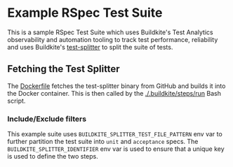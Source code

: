 # Example RSpec Test Suite

This is a sample RSpec Test Suite which uses Buildkite's Test Analytics 
observability and automation tooling to track test performance, reliability
and uses Buildkite's [test-splitter](https://github.com/buildkite/test-splitter)
to split the suite of tests. 

## Fetching the Test Splitter

The [Dockerfile](./Dockerfile) fetches the test-splitter binary from GitHub and
builds it into the Docker container. This is then called by the [./.buildkite/steps/run](./.buildkite/steps/run)
Bash script. 

### Include/Exclude filters

This example suite uses `BUILDKITE_SPLITTER_TEST_FILE_PATTERN` env var to further partition the test suite
into `unit` and `acceptance` specs. The `BUILDKITE_SPLITTER_IDENTIFIER` env var is used to ensure that
a unique key is used to define the two steps. 

